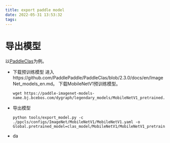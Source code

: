 ```yaml
---
title: export paddle model
date: 2022-05-31 13:53:32
tags:
---
```


# 导出模型
以[PaddleClas](https://github.com/PaddlePaddle/PaddleClas)为例。

- 下载预训练模型
  进入https://github.com/PaddlePaddle/PaddleClas/blob/2.3.0/docs/en/ImageNet_models_en.md。
  下载MobileNetV1预训练模型。
  ```
  wget https://paddle-imagenet-models-name.bj.bcebos.com/dygraph/legendary_models/MobileNetV1_pretrained.pdparams
  ```
- 导出模型
  ```
  python tools/export_model.py -c ./ppcls/configs/ImageNet/MobileNetV1/MobileNetV1.yaml -o Global.pretrained_model=clas_model/MobileNetV1/MobileNetV1_pretrained
  ```
- da